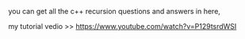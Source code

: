 you can get all the c++ recursion questions and answers in here,

my tutorial vedio >> https://www.youtube.com/watch?v=P129tsrdWSI

